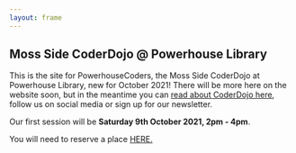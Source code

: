 ```yaml
---
layout: frame
---
```


## Moss Side CoderDojo @ Powerhouse Library

This is the site for PowerhouseCoders, the Moss Side CoderDojo at Powerhouse Library, new for October 2021! There will be more here on the website soon, but in the meantime you can <a href="https://coderdojo.com" target="_blank" >read about CoderDojo here</a >, follow us on social media or sign up for our newsletter.

Our first session will be **Saturday 9th October 2021, 2pm - 4pm**.

You will need to reserve a place [HERE.](https://www.eventbrite.co.uk/e/powerhousecoders-1-tickets-178418543667)
